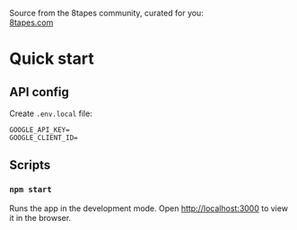 Source from the 8tapes community, curated for you: <br />
[8tapes.com](https://8tapes.com/)

# Quick start

## API config

Create `.env.local` file:

```
GOOGLE_API_KEY=
GOOGLE_CLIENT_ID=
```

## Scripts

### `npm start`

Runs the app in the development mode. Open [http://localhost:3000](http://localhost:3000) to view it in the browser.
